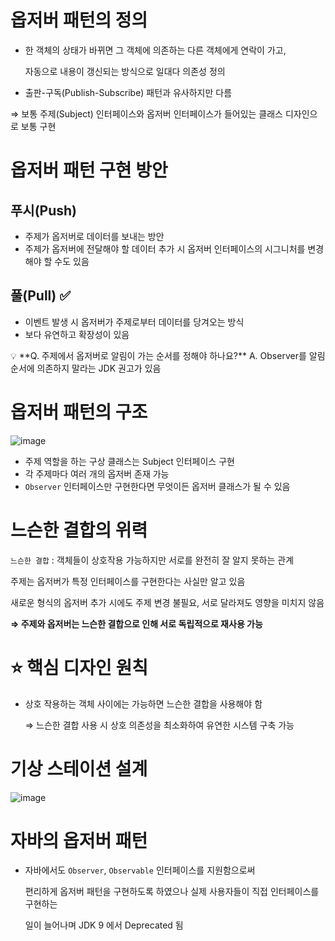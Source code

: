 # 옵저버 패턴의 정의

- 한 객체의 상태가 바뀌면 그 객체에 의존하는 다른 객체에게 연락이 가고,
    
    자동으로 내용이 갱신되는 방식으로 일대다 의존성 정의
    
- 출판-구독(Publish-Subscribe) 패턴과 유사하지만 다름
    
    

⇒ 보통 주제(Subject) 인터페이스와 옵저버 인터페이스가 들어있는 클래스 디자인으로 보통 구현

# 옵저버 패턴 구현 방안

## 푸시(Push)

- 주제가 옵저버로 데이터를 보내는 방안
- 주제가 옵저버에 전달해야 할 데이터 추가 시 옵저버 인터페이스의 시그니처를 변경해야 할 수도 있음

## 풀(Pull) ✅

- 이벤트 발생 시 옵저버가 주제로부터 데이터를 당겨오는 방식
- 보다 유연하고 확장성이 있음

<aside>
💡 **Q. 주제에서 옵저버로 알림이 가는 순서를 정해야 하나요?**
A. Observer를 알림 순서에 의존하지 말라는 JDK 권고가 있음

</aside>

# 옵저버 패턴의 구조
![image](https://github.com/you-can-be-ace/headfirst-design-patterns/assets/16659000/ae7f37f2-4bb8-4fd7-b611-804b206f012a)

- 주제 역할을 하는 구상 클래스는 Subject 인터페이스 구현
- 각 주제마다 여러 개의 옵저버 존재 가능
- `Observer` 인터페이스만 구현한다면 무엇이든 옵저버 클래스가 될 수 있음

# 느슨한 결합의 위력

`느슨한 결합` : 객체들이 상호작용 가능하지만 서로를 완전히 잘 알지 못하는 관계

주제는 옵저버가 특정 인터페이스를 구현한다는 사실만 알고 있음

새로운 형식의 옵저버 추가 시에도 주제 변경 불필요, 서로 달라져도 영향을 미치지 않음

**⇒ 주제와 옵저버는 느슨한 결합으로 인해 서로 독립적으로 재사용 가능**

# ⭐ 핵심 디자인 원칙

- 상호 작용하는 객체 사이에는 가능하면 느슨한 결합을 사용해야 함
    
    ⇒ 느슨한 결합 사용 시 상호 의존성을 최소화하여 유연한 시스템 구축 가능
    

# 기상 스테이션 설계
![image](https://github.com/you-can-be-ace/headfirst-design-patterns/assets/16659000/8ad383e9-2fb9-491e-ac7a-49c0c0acd792)


# 자바의 옵저버 패턴

- 자바에서도 `Observer`, `Observable` 인터페이스를 지원함으로써
    
    편리하게 옵저버 패턴을 구현하도록 하였으나 실제 사용자들이 직접 인터페이스를 구현하는 
    
    일이 늘어나며 JDK 9 에서 Deprecated 됨
